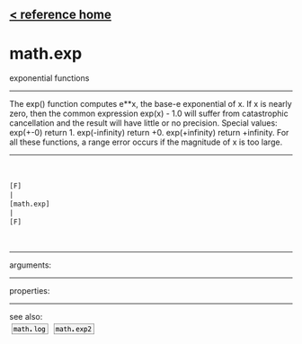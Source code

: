[< reference home](index.html)
---

# math.exp


exponential functions

---

The exp() function computes e**x, the base-e exponential of x.
If x is nearly zero, then the common expression exp(x) - 1.0 will suffer from
            catastrophic cancellation and the result will have little or no precision.
Special values:
exp(+-0) return 1.
exp(-infinity) return +0.
exp(+infinity) return +infinity.
For all these functions, a range error occurs if the magnitude of x is too
            large.
<br>


---


```


[F]
|
[math.exp]
|
[F]

            
```

---
arguments:


---
properties:


---
see also:<br>
[![math.log](img/object_math.log.png)](math.log.html)
[![math.exp2](img/object_math.exp2.png)](math.exp2.html)
